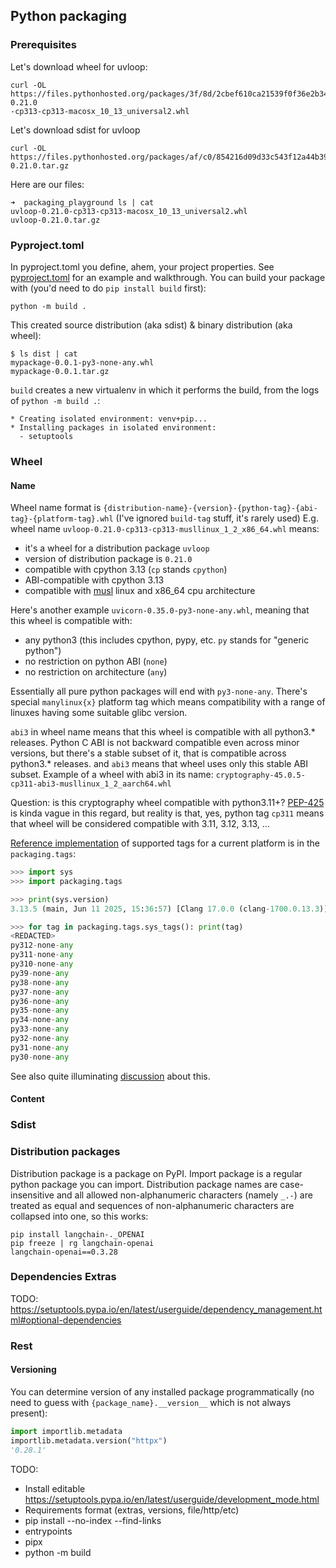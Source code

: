 ## Python packaging

### Prerequisites

Let's download wheel for uvloop:

```shell
curl -OL https://files.pythonhosted.org/packages/3f/8d/2cbef610ca21539f0f36e2b34da49302029e7c9f09acef0b1c3b5839412b/uvloop-0.21.0
-cp313-cp313-macosx_10_13_universal2.whl
```

Let's download sdist for uvloop

```shell
curl -OL https://files.pythonhosted.org/packages/af/c0/854216d09d33c543f12a44b393c402e89a920b1a0a7dc634c42de91b9cf6/uvloop-0.21.0.tar.gz
```

Here are our files:

```shell
➜  packaging_playground ls | cat
uvloop-0.21.0-cp313-cp313-macosx_10_13_universal2.whl
uvloop-0.21.0.tar.gz
```

### Pyproject.toml
In pyproject.toml you define, ahem, your project properties.
See [pyproject.toml](./pyproject.toml) for an example and walkthrough.
You can build your package with (you'd need to do `pip install build` first):

```shell
python -m build .
```

This created source distribution (aka sdist) & binary distribution (aka wheel):
```shell
$ ls dist | cat
mypackage-0.0.1-py3-none-any.whl
mypackage-0.0.1.tar.gz
```

`build` creates a new virtualenv in which it performs the build, from the logs of `python -m build .`:
```shell
* Creating isolated environment: venv+pip...
* Installing packages in isolated environment:
  - setuptools
```

### Wheel

#### Name
Wheel name format is `{distribution-name}-{version}-{python-tag}-{abi-tag}-{platform-tag}.whl` (I've ignored `build-tag` stuff, it's rarely used)
E.g. wheel name `uvloop-0.21.0-cp313-cp313-musllinux_1_2_x86_64.whl` means:
* it's a wheel for a distribution package `uvloop`
* version of distribution package is `0.21.0`
* compatible with cpython 3.13 (`cp` stands `cpython`)
* ABI-compatible with cpython 3.13
* compatible with [musl](https://en.wikipedia.org/wiki/Musl) linux and x86_64 cpu architecture

Here's another example `uvicorn-0.35.0-py3-none-any.whl`, meaning that this wheel is compatible with:
* any python3 (this includes cpython, pypy, etc. `py` stands for "generic python")
* no restriction on python ABI (`none`)
* no restriction on architecture (`any`)

Essentially all pure python packages will end with `py3-none-any`.
There's special `manylinux{x}` platform tag which means compatibility with a range of linuxes having some suitable glibc version.

`abi3` in wheel name means that this wheel is compatible with all python3.* releases.
Python C ABI is not backward compatible even across minor versions, but there's a stable subset of it, that is
compatible across python3.* releases.
and `abi3` means that wheel uses only this stable ABI subset.
Example of a wheel with abi3 in its name: `cryptography-45.0.5-cp311-abi3-musllinux_1_2_aarch64.whl`

Question: is this cryptography wheel compatible with python3.11+?
[PEP-425](https://peps.python.org/pep-0425/) is kinda vague in this regard, but reality is that, yes,
python tag `cp311` means that wheel will be considered compatible with 3.11, 3.12, 3.13, ...

[Reference implementation](https://packaging.pypa.io/en/stable/tags.html#packaging.tags.sys_tags) of supported tags for a current platform is in the `packaging.tags`:
```python
>>> import sys
>>> import packaging.tags

>>> print(sys.version)
3.13.5 (main, Jun 11 2025, 15:36:57) [Clang 17.0.0 (clang-1700.0.13.3)]

>>> for tag in packaging.tags.sys_tags(): print(tag)
<REDACTED>
py312-none-any
py311-none-any
py310-none-any
py39-none-any
py38-none-any
py37-none-any
py36-none-any
py35-none-any
py34-none-any
py33-none-any
py32-none-any
py31-none-any
py30-none-any
```

See also quite illuminating [discussion](https://discuss.python.org/t/python-tags-specific-version-of-interpreter-or-minimum-version/7831/27) about this.

#### Content

### Sdist

### Distribution packages
Distribution package is a package on PyPI. Import package is a regular python package you can import.
Distribution package names are case-insensitive and all allowed non-alphanumeric characters (namely `_.-`)
are treated as equal and sequences of non-alphanumeric characters are collapsed into one, so this works:
```shell
pip install langchain-._OPENAI
pip freeze | rg langchain-openai
langchain-openai==0.3.28
```

### Dependencies Extras
TODO: https://setuptools.pypa.io/en/latest/userguide/dependency_management.html#optional-dependencies

### Rest
#### Versioning
You can determine version of any installed package programmatically 
(no need to guess with `{package_name}.__version__` which is not always present):
```python
import importlib.metadata
importlib.metadata.version("httpx")
'0.28.1'
```

TODO: 
* Install editable https://setuptools.pypa.io/en/latest/userguide/development_mode.html
* Requirements format (extras, versions, file/http/etc)
* pip install --no-index --find-links
* entrypoints
* pipx
* python -m build